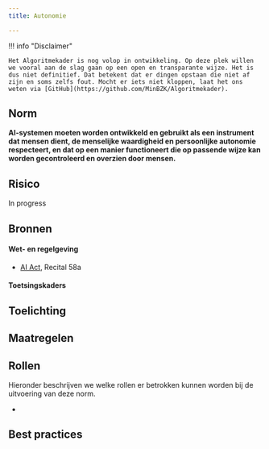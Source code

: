 ```yaml
---
title: Autonomie

---
```


!!! info "Disclaimer"

    Het Algoritmekader is nog volop in ontwikkeling. Op deze plek willen we vooral aan de slag gaan op een open en transparante wijze. Het is dus niet definitief. Dat betekent dat er dingen opstaan die niet af zijn en soms zelfs fout. Mocht er iets niet kloppen, laat het ons weten via [GitHub](https://github.com/MinBZK/Algoritmekader).


## Norm
**AI-systemen moeten worden ontwikkeld en gebruikt als een instrument dat mensen dient, de menselijke waardigheid en persoonlijke autonomie respecteert, en dat op een manier functioneert die op passende wijze kan worden gecontroleerd en overzien door mensen.**

## Risico
In progress

## Bronnen

#### Wet- en regelgeving
- [AI Act](https://artificialintelligenceact.eu/wp-content/uploads/2023/08/AI-Mandates-20-June-2023.pdf), Recital 58a


#### Toetsingskaders

## Toelichting


## Maatregelen

## Rollen
Hieronder beschrijven we welke rollen er betrokken kunnen worden bij de uitvoering van deze norm. 

-
## Best practices

